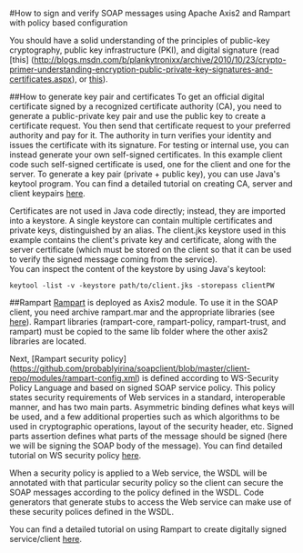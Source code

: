 #How to sign and verify SOAP messages using Apache Axis2 and Rampart with policy based configuration  

You should have a solid understanding of the principles of public-key cryptography, public key infrastructure (PKI), and digital signature (read [this] (http://blogs.msdn.com/b/plankytronixx/archive/2010/10/23/crypto-primer-understanding-encryption-public-private-key-signatures-and-certificates.aspx), or [this](http://wso2.com/library/1891/)). 

##How to generate key pair and certificates
To get an official digital certificate signed by a recognized certificate authority (CA), you need to generate a public-private key pair and use the public key to create a certificate request. You then send that certificate request to your preferred authority and pay for it. The authority in turn verifies your identity and issues the certificate with its signature.
For testing or internal use, you can instead generate your own self-signed certificates. In this example client code such self-signed certificate is used, one for the client and one for the server. To generate a key pair (private + public key),  you can use Java's keytool program. You can find a detailed tutorial on creating CA, server and client keypairs [here](http://wso2.com/library/174/).  

Certificates are not used in Java code directly; instead, they are imported into a keystore. A single keystore can contain multiple certificates and private keys, distinguished by an alias. The client.jks keystore used in this example contains the client's private key and certificate, along with the server certificate (which must be stored on the client so that it can be used to verify the signed message coming from the service).  
You can inspect the content of the keystore by using Java's keytool:  
```
keytool -list -v -keystore path/to/client.jks -storepass clientPW
```

##Rampart
[Rampart](http://axis.apache.org/axis2/java/rampart/) is deployed as Axis2 module. To use it in the SOAP client, you need archive rampart.mar and the appropriate libraries (see [here](http://axis.apache.org/axis2/java/rampart/download.html)). Rampart libraries (rampart-core, rampart-policy, rampart-trust, and rampart) must be copied to the same lib folder where the other axis2 libraries are located.  

Next, [Rampart security policy] (https://github.com/probablyirina/soapclient/blob/master/client-repo/modules/rampart-config.xml) is defined according to WS-Security Policy Language and based on signed SOAP service policy. This policy states security requirements of Web services in a standard, interoperable manner, and has two main parts. Asymmetric binding defines what keys will be used, and a few additional properties such as which algorithms to be used in cryptographic operations, layout of the security header, etc. Signed parts assertion defines what parts of the message should be signed (here we will be signing the SOAP body of the message). You can find detailed tutorial on WS security policy [here](http://wso2.com/library/3132/).  

When a security policy is applied to a Web service, the WSDL will be annotated with that particular security policy so the client can secure the SOAP messages according to the policy defined in the WSDL. Code generators that generate stubs to access the Web service can make use of these security polices defined in the WSDL.  

You can find a detailed tutorial on using Rampart to create digitally signed service/client [here](http://wso2.com/library/3415/).

